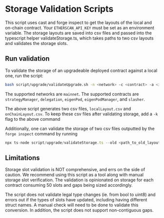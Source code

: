 # Storage Validation Scripts
This script uses cast and forge inspect to get the layouts of the local and on-chain contract. Your `ETHERSCAN_API_KEY` must be set as an environment variable. The storage layouts are saved into csv files and passed into the typescript helper validateStorage.ts, which takes paths to two csv layouts and validates the storage slots.

## Run validation
To validate the storage of an upgradeable deployed contract against a local one, run the script:
```bash
bash script/upgrade/validateUpgrade.sh -n <network> -c <contract> -a <implementation address>
```

The supported networks are `mainnet`. The supported contracts are `strategyManager`, `delegation`, `eigenPod`, `eigenPodManager`, and `slasher`.

The above script generates two csv files, `localLayout.csv` and `onChainLayout.csv`. To keep these csv files after validating storage, add a `-k` flag to the above command

Additionally, one can validate the storage of two csv files outputted by the `forge inspect` command by running 

```js
npx ts-node script/upgrade/validateStorage.ts --old <path_to_old_layout_csv> --new <path_to_new_layout_csv> --keep
```

## Limitations
Storage slot validation is NOT comprehensive, and errs on the side of caution. We recommend using this script as a tool along with manual storage slot verification. The validation is opinionated on storage for each contract consuming 50 slots and gaps being sized accordingly.

The script does not validate legal type changes (ie. from bool to uint8) and errors out if the types of slots have updated, including having different struct names. A manual check will need to be done to validate this conversion. In addition, the script does not support non-contiguous gaps.